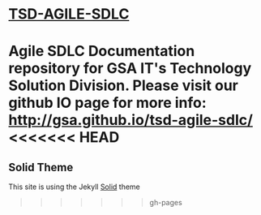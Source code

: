 # [TSD-AGILE-SDLC](http://gsa.github.io/tsd-agile-sdlc/)
Agile SDLC Documentation repository for GSA IT's Technology Solution Division. Please visit our github IO page for more info: http://gsa.github.io/tsd-agile-sdlc/
<<<<<<< HEAD
=======

## Solid Theme
This site is using the Jekyll [Solid](http://www.blacktie.co/2014/05/solid-multipurpose-theme/) theme
>>>>>>> gh-pages
